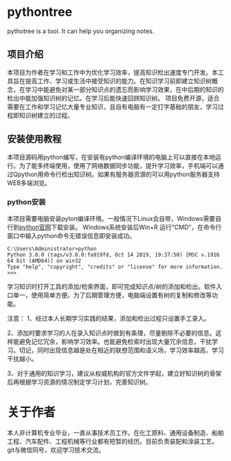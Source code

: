 # pythontree
pythotree is a tool. It can help you organizing notes.

## 项目介绍
本项目为作者在学习和工作中为优化学习效率，提高知识检出速度专门开发。本工具旨在提高工作、学习或生活中接受知识的能力。在知识学习前即建立知识树概念，在学习中能避免对某一部分知识点的遗忘而影响学习效果，在中后期的知识的检出中能加强知识树的记忆。在学习后能快速回顾知识树。
项目免费开源，适合需要在工作和学习记忆大量专业知识，且自有电脑有一定打字基础的朋友，学习过程即知识树建立的过程。

## 安装使用教程
本项目源码用python编写，在安装有python编译环境的电脑上可以直接在本地运行。为了能多终端使用，使用了网络数据同步功能，提升学习效率，手机端可以通过Qpython用命令行检出知识树。如果有服务器资源的可以用python服务器支持WEB多端浏览。
### python安装
本项目需要电脑安装pyton编译环境。一般情况下Linux会自带，Windows需要自行到[python官网](https://www.python.org/downloads/)下载安装。
Windows系统安装后Win+R 运行"CMD"，在命令行窗口中输入python命令无错误信息即安装成功。
```
C:\Users\Administrator>python
Python 3.8.0 (tags/v3.8.0:fa919fd, Oct 14 2019, 19:37:50) [MSC v.1916 64 bit (AMD64)] on win32
Type "help", "copyright", "credits" or "license" for more information.
>>>
```
学习知识时打开工具的添加/检索界面，即可完成知识点/树的添加和检出。软件入口单一，使用简单方便。为了后期管理方便，电脑端设置有树的复制和修改等功能。

注意：
1、经过本人长期学习实践的结果，添加和检出过程只设置手工录入。

2、添加时要求学习的人在录入知识点时做到有条理，尽量剔除不必要的信息。这样能避免记忆冗余，影响学习效率。也能避免检索时出现大量冗余信息，干扰学习。切记，同时出现信息越是处在相近的联想范围和语义场，学习效率越高，学习干扰越小。

3、对于通用的知识学习，建议从权威机构的官方文件学起，建立好知识树的骨架后再根据学习资源的情况制定学习计划，完善知识树。

# 关于作者
本人非计算机专业毕业，一直从事技术员工作，在化工原料、通用设备制造、船舶
工程、汽车配件、工程机械等行业都有短暂的经历。目前负责装配和涂装工艺。git与微信同号，欢迎学习技术交流。